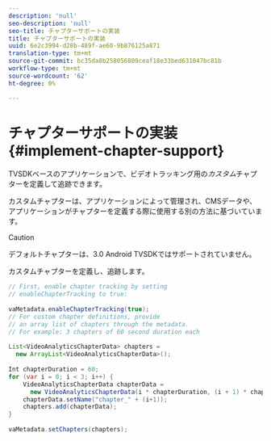 ```yaml
---
description: 'null'
seo-description: 'null'
seo-title: チャプターサポートの実装
title: チャプターサポートの実装
uuid: 6e2c3994-d28b-489f-ae60-9b876125a871
translation-type: tm+mt
source-git-commit: bc35da8b258056809ceaf18e33bed631047bc81b
workflow-type: tm+mt
source-wordcount: '62'
ht-degree: 0%

---
```



# チャプターサポートの実装{#implement-chapter-support}

TVSDKベースのアプリケーションで、ビデオトラッキング用の&#x200B;*カスタム*&#x200B;チャプターを定義して追跡できます。

カスタムチャプターは、アプリケーションによって管理され、CMSデータや、アプリケーションがチャプターを定義する際に使用する別の方法に基づいています。

>[!CAUTION]
>
>デフォルトチャプターは、3.0 Android TVSDKではサポートされていません。

カスタムチャプターを定義し、追跡します。

```java
// First, enable chapter tracking by setting   
// enableChapterTracking to true: 
 
vaMetadata.enableChapterTracking(true); 
// For custom chapter definitions, provide  
// an array list of chapters through the metadata. 
// For example: 3 chapters of 60 second duration each 
 
List<VideoAnalyticsChapterData> chapters =  
  new ArrayList<VideoAnalyticsChapterData>(); 
 
Int chapterDuration = 60; 
for (var i = 0; i < 3; i++) { 
    VideoAnalyticsChapterData chapterData =  
      new VideoAnalyticsChapterData(i * chapterDuration, (i + 1) * chapterDuration);  
    chapterData.setName("chapter_" + (i+1)); 
    chapters.add(chapterData); 
} 
 
vaMetadata.setChapters(chapters); 
```
